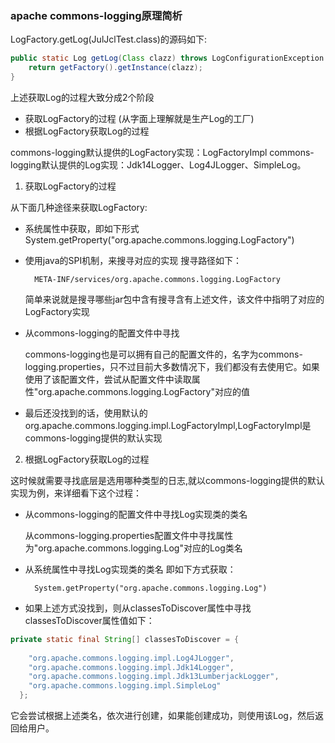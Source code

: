 ### apache commons-logging原理简析
LogFactory.getLog(JulJclTest.class)的源码如下:
```java (type)
public static Log getLog(Class clazz) throws LogConfigurationException {
    return getFactory().getInstance(clazz);
}
```
上述获取Log的过程大致分成2个阶段
+ 获取LogFactory的过程 (从字面上理解就是生产Log的工厂)
+ 根据LogFactory获取Log的过程

commons-logging默认提供的LogFactory实现：LogFactoryImpl commons-logging默认提供的Log实现：Jdk14Logger、Log4JLogger、SimpleLog。

1. 获取LogFactory的过程

从下面几种途径来获取LogFactory:
+ 系统属性中获取，即如下形式
  System.getProperty("org.apache.commons.logging.LogFactory")
+ 使用java的SPI机制，来搜寻对应的实现
搜寻路径如下：

        META-INF/services/org.apache.commons.logging.LogFactory
    简单来说就是搜寻哪些jar包中含有搜寻含有上述文件，该文件中指明了对应的LogFactory实现
+ 从commons-logging的配置文件中寻找

  commons-logging也是可以拥有自己的配置文件的，名字为commons-logging.properties，只不过目前大多数情况下，我们都没有去使用它。如果使用了该配置文件，尝试从配置文件中读取属性"org.apache.commons.logging.LogFactory"对应的值
  
+ 最后还没找到的话，使用默认的org.apache.commons.logging.impl.LogFactoryImpl,LogFactoryImpl是commons-logging提供的默认实现
 
2. 根据LogFactory获取Log的过程

这时候就需要寻找底层是选用哪种类型的日志,就以commons-logging提供的默认实现为例，来详细看下这个过程：
+ 从commons-logging的配置文件中寻找Log实现类的类名

  从commons-logging.properties配置文件中寻找属性为"org.apache.commons.logging.Log"对应的Log类名
  
+ 从系统属性中寻找Log实现类的类名
即如下方式获取：
           
        System.getProperty("org.apache.commons.logging.Log")
        
+ 如果上述方式没找到，则从classesToDiscover属性中寻找
  classesToDiscover属性值如下：
```java (type)
private static final String[] classesToDiscover = {
  
    "org.apache.commons.logging.impl.Log4JLogger",
    "org.apache.commons.logging.impl.Jdk14Logger",
    "org.apache.commons.logging.impl.Jdk13LumberjackLogger",
    "org.apache.commons.logging.impl.SimpleLog"
  };
```
它会尝试根据上述类名，依次进行创建，如果能创建成功，则使用该Log，然后返回给用户。



  
  



        




  

  






